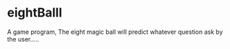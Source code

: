 # eightBalll
A game program, The eight magic ball will predict whatever question ask by the user..... 
